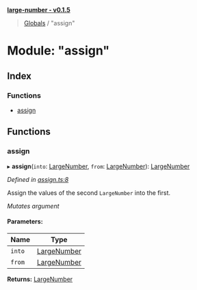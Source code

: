 **[large-number - v0.1.5](../README.md)**

> [Globals](../globals.md) / "assign"

# Module: "assign"

## Index

### Functions

* [assign](_assign_.md#assign)

## Functions

### assign

▸ **assign**(`into`: [LargeNumber](../interfaces/_types_.largenumber.md), `from`: [LargeNumber](../interfaces/_types_.largenumber.md)): [LargeNumber](../interfaces/_types_.largenumber.md)

*Defined in [assign.ts:8](https://github.com/zimmed/large-number/blob/6505d78/src/assign.ts#L8)*

Assign the values of the second `LargeNumber` into the first.

*Mutates argument*

#### Parameters:

Name | Type |
------ | ------ |
`into` | [LargeNumber](../interfaces/_types_.largenumber.md) |
`from` | [LargeNumber](../interfaces/_types_.largenumber.md) |

**Returns:** [LargeNumber](../interfaces/_types_.largenumber.md)
